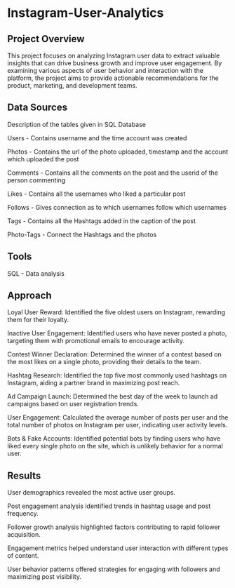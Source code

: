 # Instagram-User-Analytics
## Project Overview
This project focuses on analyzing Instagram user data to extract valuable insights that can drive business growth and improve user engagement. By examining various aspects of user behavior and interaction with the platform, the project aims to provide actionable recommendations for the product, marketing, and development teams.

## Data Sources
Description of the tables given in SQL Database

Users - Contains username and the time account was created

Photos - Contains the url of the photo uploaded, timestamp and the account which uploaded the post

Comments - Contains all the comments on the post and the userid of the person commenting

Likes - Contains all the usernames who liked a particular post

Follows - Gives connection as to which usernames follow which usernames

Tags - Contains all the Hashtags added in the caption of the post

Photo-Tags - Connect the Hashtags and the photos

## Tools
SQL - Data analysis

## Approach
Loyal User Reward: Identified the five oldest users on Instagram, rewarding them for their loyalty.

Inactive User Engagement: Identified users who have never posted a photo, targeting them with promotional emails to encourage activity.

Contest Winner Declaration: Determined the winner of a contest based on the most likes on a single photo, providing their details to the team.

Hashtag Research: Identified the top five most commonly used hashtags on Instagram, aiding a partner brand in maximizing post reach.

Ad Campaign Launch: Determined the best day of the week to launch ad campaigns based on user registration trends.

User Engagement: Calculated the average number of posts per user and the total number of photos on Instagram per user, indicating user activity levels.

Bots & Fake Accounts: Identified potential bots by finding users who have liked every single photo on the site, which is unlikely behavior for a normal user.

## Results
User demographics revealed the most active user groups.

Post engagement analysis identified trends in hashtag usage and post frequency.

Follower growth analysis highlighted factors contributing to rapid follower acquisition.

Engagement metrics helped understand user interaction with different types of content.

User behavior patterns offered strategies for engaging with followers and maximizing post visibility.

